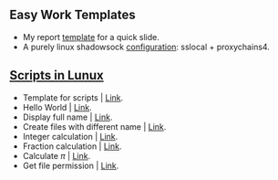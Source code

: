 <!--
 * @Author       : Guanyue li
 * @Date         : 2022-05-31 15:34:17
 * @LastEditTime : 2022-06-06 16:51:49
 * @Description  : file content
 * @FilePath     : \easy_work_templates\README.md
-->
## Easy Work Templates

+ My report <a href="./Report Template.pptx">template</a> for a quick slide. 
+ A purely linux shadowsock <a href="./Config Shadowsocks.md">configuration</a>: sslocal + proxychains4.
  
## [Scripts in Lunux](./scripts)
+ Template for scripts | <a href="./scripts/00.template.sh">Link</a>.
+ Hello World | <a href="./scripts/01.hello.sh">Link</a>.
+ Display full name | <a href="./scripts/02.full_name.sh">Link</a>.
+ Create files with different name | <a href="./scripts/03.create_3_files.sh">Link</a>.
+ Integer calculation | <a href="./scripts/04.calculation.sh">Link</a>.
+ Fraction calculation | <a href="./scripts/05.cal_fraction.sh">Link</a>.
+ Calculate ${\pi}$ | <a href="./scripts/05.cal_pi.sh">Link</a>.
+ Get file permission | <a href="./scripts/05.file_perm.sh">Link</a>.